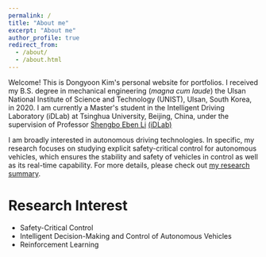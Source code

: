 ```yaml
---
permalink: /
title: "About me"
excerpt: "About me"
author_profile: true
redirect_from: 
  - /about/
  - /about.html
---
```

Welcome! This is Dongyoon Kim's personal website for portfolios.
I received my B.S. degree in mechanical engineering (*magna cum laude*) the Ulsan National Institute of Science and Technology (UNIST), Ulsan, South Korea, in 2020. I am currently a Master's student in the Intelligent Driving Laboratory (iDLab) at Tsinghua University, Beijing, China, under the supervision of Professor [Shengbo Eben Li](https://scholar.google.com/citations?user=Dxiw1K8AAAAJ&hl=en) [(iDLab)](http://www.idlab-tsinghua.com/thulab/labweb/index.html) 

I am broadly interested in autonomous driving technologies. In specific, my research focuses on studying explicit safety-critical control for autonomous vehicles, which ensures the stability and safety of vehicles in control as well as its real-time capability. For more details, please check out [my research summary](https://yoonkim.github.io/portfolio/).

Research Interest
==============
- Safety-Critical Control
- Intelligent Decision-Making and Control of Autonomous Vehicles
- Reinforcement Learning
